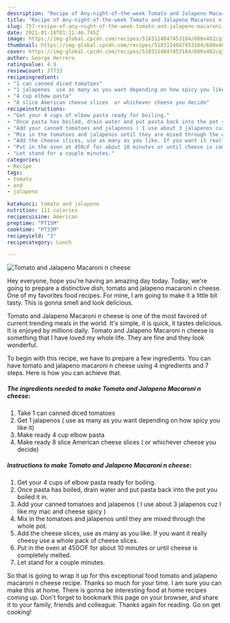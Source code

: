 ```yaml
---
description: "Recipe of Any-night-of-the-week Tomato and Jalapeno Macaroni n cheese"
title: "Recipe of Any-night-of-the-week Tomato and Jalapeno Macaroni n cheese"
slug: 757-recipe-of-any-night-of-the-week-tomato-and-jalapeno-macaroni-n-cheese
date: 2021-01-18T01:11:46.745Z
image: https://img-global.cpcdn.com/recipes/5183114847453184/680x482cq70/tomato-and-jalapeno-macaroni-n-cheese-recipe-main-photo.jpg
thumbnail: https://img-global.cpcdn.com/recipes/5183114847453184/680x482cq70/tomato-and-jalapeno-macaroni-n-cheese-recipe-main-photo.jpg
cover: https://img-global.cpcdn.com/recipes/5183114847453184/680x482cq70/tomato-and-jalapeno-macaroni-n-cheese-recipe-main-photo.jpg
author: George Herrera
ratingvalue: 4.9
reviewcount: 37733
recipeingredient:
- "1 can canned diced tomatoes"
- "1 jalapenos  use as many as you want depending on how spicy you like it"
- "4 cup elbow pasta"
- "8 slice American cheese slices  or whichever cheese you decide"
recipeinstructions:
- "Get your 4 cups of elbow pasta ready for boiling."
- "Once pasta has boiled, drain water and put pasta back into the pot you boiled it in."
- "Add your canned tomatoes and jalapenos ( I use about 3 jalapenos cuz I like my mac and cheese spicy )"
- "Mix in the tomatoes and jalapenos until they are mixed through the whole pot."
- "Add the cheese slices, use as many as you like. If you want it really cheesy use a whole pack of cheese slices."
- "Put in the oven at 450○F for about 10 minutes or until cheese is completely melted."
- "Let stand for a couple minutes."
categories:
- Recipe
tags:
- tomato
- and
- jalapeno

katakunci: tomato and jalapeno 
nutrition: 111 calories
recipecuisine: American
preptime: "PT15M"
cooktime: "PT33M"
recipeyield: "3"
recipecategory: Lunch

---
```



![Tomato and Jalapeno Macaroni n cheese](https://img-global.cpcdn.com/recipes/5183114847453184/680x482cq70/tomato-and-jalapeno-macaroni-n-cheese-recipe-main-photo.jpg)

Hey everyone, hope you're having an amazing day today. Today, we're going to prepare a distinctive dish, tomato and jalapeno macaroni n cheese. One of my favorites food recipes. For mine, I am going to make it a little bit tasty. This is gonna smell and look delicious.



Tomato and Jalapeno Macaroni n cheese is one of the most favored of current trending meals in the world. It's simple, it is quick, it tastes delicious. It is enjoyed by millions daily. Tomato and Jalapeno Macaroni n cheese is something that I have loved my whole life. They are fine and they look wonderful.


To begin with this recipe, we have to prepare a few ingredients. You can have tomato and jalapeno macaroni n cheese using 4 ingredients and 7 steps. Here is how you can achieve that.

<!--inarticleads1-->

##### The ingredients needed to make Tomato and Jalapeno Macaroni n cheese:

1. Take 1 can canned diced tomatoes
1. Get 1 jalapenos ( use as many as you want depending on how spicy you like it)
1. Make ready 4 cup elbow pasta
1. Make ready 8 slice American cheese slices ( or whichever cheese you decide)




<!--inarticleads2-->

##### Instructions to make Tomato and Jalapeno Macaroni n cheese:

1. Get your 4 cups of elbow pasta ready for boiling.
1. Once pasta has boiled, drain water and put pasta back into the pot you boiled it in.
1. Add your canned tomatoes and jalapenos ( I use about 3 jalapenos cuz I like my mac and cheese spicy )
1. Mix in the tomatoes and jalapenos until they are mixed through the whole pot.
1. Add the cheese slices, use as many as you like. If you want it really cheesy use a whole pack of cheese slices.
1. Put in the oven at 450○F for about 10 minutes or until cheese is completely melted.
1. Let stand for a couple minutes.




So that is going to wrap it up for this exceptional food tomato and jalapeno macaroni n cheese recipe. Thanks so much for your time. I am sure you can make this at home. There is gonna be interesting food at home recipes coming up. Don't forget to bookmark this page on your browser, and share it to your family, friends and colleague. Thanks again for reading. Go on get cooking!
